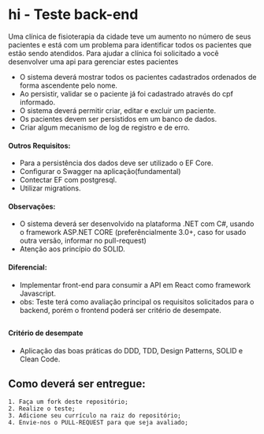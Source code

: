 # hi - Teste back-end

Uma clínica de fisioterapia da cidade teve um aumento no número de seus pacientes e está com um problema para identificar todos os pacientes que estão sendo atendidos. 
Para ajudar a clínica foi solicitado a você desenvolver uma api para gerenciar estes pacientes


* O sistema deverá mostrar todos os pacientes cadastrados ordenados de forma ascendente pelo nome.
* Ao persistir, validar se o paciente já foi cadastrado através do cpf informado.
* O sistema deverá permitir criar, editar e excluir um paciente.
* Os pacientes devem ser persistidos em um banco de dados.
* Criar algum mecanismo de log de registro e de erro.

#### Outros Requisitos:
* Para a persistência dos dados deve ser utilizado o EF Core.
* Configurar o Swagger na aplicação(fundamental)
* Contectar EF com postgresql.
* Utilizar migrations.

#### Observações:
* O sistema deverá ser desenvolvido na plataforma .NET com C#, usando o framework ASP.NET CORE 
	(preferêncialmente 3.0+, caso for usado outra versão, informar no pull-request)
* Atenção aos princípio do SOLID.


#### Diferencial:
* Implementar front-end para consumir a API em React como framework Javascript.
* obs: Teste terá como avaliação principal os requisitos solicitados para o backend,  porém o frontend 
    poderá ser critério de desempate.
     

##
#### Critério de desempate

- Aplicação das boas práticas do DDD, TDD, Design Patterns, SOLID e Clean Code.


## Como deverá ser entregue:

    1. Faça um fork deste repositório;
    2. Realize o teste;
    3. Adicione seu currículo na raiz do repositório;
    4. Envie-nos o PULL-REQUEST para que seja avaliado;

